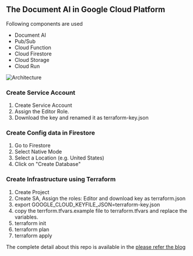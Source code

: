 ## The Document AI in Google Cloud Platform
Following components are used
* Document AI
* Pub/Sub
* Cloud Function
* Cloud Firestore
* Cloud Storage
* Cloud Run

![Architecture](https://github.com/vikramshinde12/document-ai-in-gcp/blob/master/Architecture?raw=true)

### Create Service Account
1. Create Service Account
2. Assign the Editor Role.
3. Download the key and renamed it as terraform-key.json

### Create Config data in Firestore

1. Go to Firestore
2. Select Native Mode
3. Select a Location (e.g. United States)
4. Click on "Create Database"

### Create Infrastructure using Terraform
1. Create Project
2. Create SA, Assign the roles: Editor 
and download key as terraform.json
3. export GOOGLE_CLOUD_KEYFILE_JSON=terraform-key.json
4. copy the terrform.tfvars.example file to terraform.tfvars
  and replace the variables.
5. terraform init
6. terraform plan
7. terraform apply


The complete detail about this repo is available in the [please refer the blog](https://medium.com/@vikramshinde/document-ai-in-google-cloud-platform-7714298f50ba)
